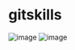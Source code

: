 # gitskills




![image](https://user-images.githubusercontent.com/57889475/114964910-3837be80-9ea2-11eb-9f22-56ad9cfe2ca4.png)
![image](https://user-images.githubusercontent.com/57889475/114964989-53a2c980-9ea2-11eb-9a0d-d7548190066e.png)
